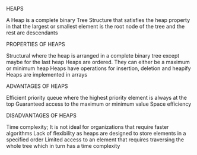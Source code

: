 HEAPS

A Heap is a complete binary Tree Structure that satisfies the heap property in that the largest or smallest element is the root node of the tree and the rest are descendants

PROPERTIES OF HEAPS

Structural where the heap is arranged in a complete binary tree except maybe for the last heap Heaps are ordered. They can either be a maximum or minimum heap Heaps have operations for insertion, deletion and heapify Heaps are implemented in arrays

ADVANTAGES OF HEAPS

Efficient priority queue where the highest priority element is always at the top Guaranteed access to the maximum or minimum value Space efficiency

DISADVANTAGES OF HEAPS

Time complexity; It is not ideal for organizations that require faster algorithms Lack of flexibility as heaps are designed to store elements in a specified order Limited access to an element that requires traversing the whole tree which in turn has a time complexity